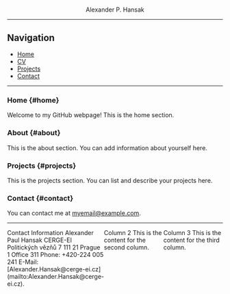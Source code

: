 <div style="text-align: center;">
  <h1></h1>Alexander P. Hansak</h1>
  </div>

---

## Navigation
- [Home](#home)
- [CV](https://alexanderpaulhansak.github.io/mywebsite/CV.pdf)
- [Projects](#projects)
- [Contact](#contact)

---

### Home {#home}

Welcome to my GitHub webpage! This is the home section.

### About {#about}

This is the about section. You can add information about yourself here.

### Projects {#projects}

This is the projects section. You can list and describe your projects here.

### Contact {#contact}

You can contact me at [myemail@example.com](mailto:myemail@example.com).

---

<div style="display: flex; justify-content: space-between;">
  
  <div style="flex-basis: 30%;">
    Contact Information
    Alexander Paul Hansak
    CERGE-EI
    Politických vězňů 7 
    111 21 Prague 1  
    Office 311 
    Phone: +420-224 005 241  
    E-Mail: [Alexander.Hansak@cerge-ei.cz](mailto:Alexander.Hansak@cerge-ei.cz).

  </div>
  
  <div style="flex-basis: 30%;">
    Column 2
    This is the content for the second column.
  </div>
  
  <div style="flex-basis: 30%;">
    Column 3
    This is the content for the third column.
  </div>

</div>
